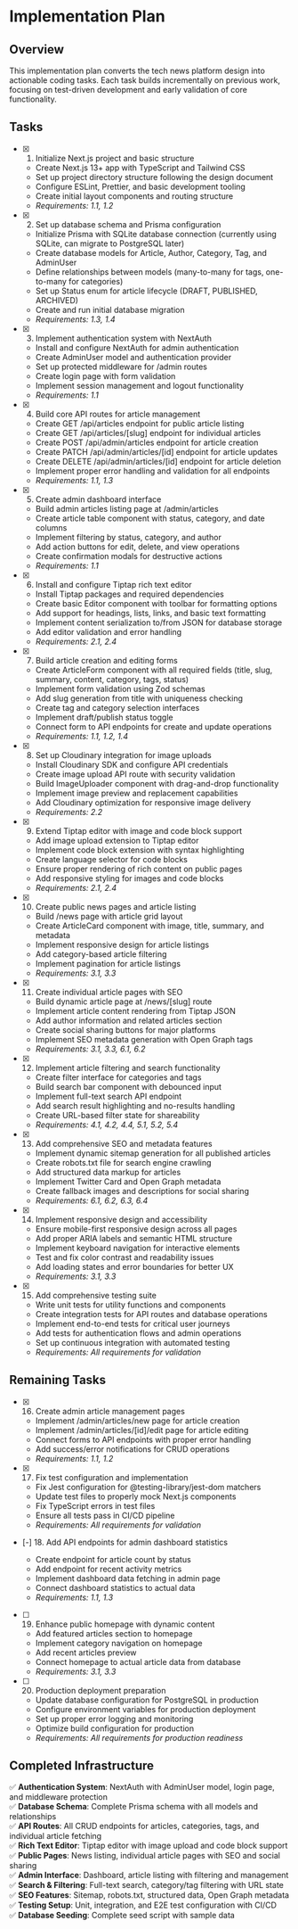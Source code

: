 # Implementation Plan

## Overview

This implementation plan converts the tech news platform design into actionable coding tasks. Each task builds incrementally on previous work, focusing on test-driven development and early validation of core functionality.

## Tasks

- [x] 1. Initialize Next.js project and basic structure

  - Create Next.js 13+ app with TypeScript and Tailwind CSS
  - Set up project directory structure following the design document
  - Configure ESLint, Prettier, and basic development tooling
  - Create initial layout components and routing structure
  - _Requirements: 1.1, 1.2_

- [x] 2. Set up database schema and Prisma configuration
  - Initialize Prisma with SQLite database connection (currently using SQLite, can migrate to PostgreSQL later)
  - Create database models for Article, Author, Category, Tag, and AdminUser
  - Define relationships between models (many-to-many for tags, one-to-many for categories)
  - Set up Status enum for article lifecycle (DRAFT, PUBLISHED, ARCHIVED)
  - Create and run initial database migration
  - _Requirements: 1.3, 1.4_

- [x] 3. Implement authentication system with NextAuth
  - Install and configure NextAuth for admin authentication
  - Create AdminUser model and authentication provider
  - Set up protected middleware for /admin routes
  - Create login page with form validation
  - Implement session management and logout functionality
  - _Requirements: 1.1_

- [x] 4. Build core API routes for article management
  - Create GET /api/articles endpoint for public article listing
  - Create GET /api/articles/[slug] endpoint for individual articles
  - Create POST /api/admin/articles endpoint for article creation
  - Create PATCH /api/admin/articles/[id] endpoint for article updates
  - Create DELETE /api/admin/articles/[id] endpoint for article deletion
  - Implement proper error handling and validation for all endpoints
  - _Requirements: 1.1, 1.3_

- [x] 5. Create admin dashboard interface
  - Build admin articles listing page at /admin/articles
  - Create article table component with status, category, and date columns
  - Implement filtering by status, category, and author
  - Add action buttons for edit, delete, and view operations
  - Create confirmation modals for destructive actions
  - _Requirements: 1.1_

- [x] 6. Install and configure Tiptap rich text editor
  - Install Tiptap packages and required dependencies
  - Create basic Editor component with toolbar for formatting options
  - Add support for headings, lists, links, and basic text formatting
  - Implement content serialization to/from JSON for database storage
  - Add editor validation and error handling
  - _Requirements: 2.1, 2.4_

- [x] 7. Build article creation and editing forms
  - Create ArticleForm component with all required fields (title, slug, summary, content, category, tags, status)
  - Implement form validation using Zod schemas
  - Add slug generation from title with uniqueness checking
  - Create tag and category selection interfaces
  - Implement draft/publish status toggle
  - Connect form to API endpoints for create and update operations
  - _Requirements: 1.1, 1.2, 1.4_

- [x] 8. Set up Cloudinary integration for image uploads
  - Install Cloudinary SDK and configure API credentials
  - Create image upload API route with security validation
  - Build ImageUploader component with drag-and-drop functionality
  - Implement image preview and replacement capabilities
  - Add Cloudinary optimization for responsive image delivery
  - _Requirements: 2.2_

- [x] 9. Extend Tiptap editor with image and code block support
  - Add image upload extension to Tiptap editor
  - Implement code block extension with syntax highlighting
  - Create language selector for code blocks
  - Ensure proper rendering of rich content on public pages
  - Add responsive styling for images and code blocks
  - _Requirements: 2.1, 2.4_

- [x] 10. Create public news pages and article listing
  - Build /news page with article grid layout
  - Create ArticleCard component with image, title, summary, and metadata
  - Implement responsive design for article listings
  - Add category-based article filtering
  - Implement pagination for article listings
  - _Requirements: 3.1, 3.3_

- [x] 11. Create individual article pages with SEO
  - Build dynamic article page at /news/[slug] route
  - Implement article content rendering from Tiptap JSON
  - Add author information and related articles section
  - Create social sharing buttons for major platforms
  - Implement SEO metadata generation with Open Graph tags
  - _Requirements: 3.1, 3.3, 6.1, 6.2_

- [x] 12. Implement article filtering and search functionality
  - Create filter interface for categories and tags
  - Build search bar component with debounced input
  - Implement full-text search API endpoint
  - Add search result highlighting and no-results handling
  - Create URL-based filter state for shareability
  - _Requirements: 4.1, 4.2, 4.4, 5.1, 5.2, 5.4_

- [x] 13. Add comprehensive SEO and metadata features
  - Implement dynamic sitemap generation for all published articles
  - Create robots.txt file for search engine crawling
  - Add structured data markup for articles
  - Implement Twitter Card and Open Graph metadata
  - Create fallback images and descriptions for social sharing
  - _Requirements: 6.1, 6.2, 6.3, 6.4_

- [x] 14. Implement responsive design and accessibility
  - Ensure mobile-first responsive design across all pages
  - Add proper ARIA labels and semantic HTML structure
  - Implement keyboard navigation for interactive elements
  - Test and fix color contrast and readability issues
  - Add loading states and error boundaries for better UX
  - _Requirements: 3.1, 3.3_

- [x] 15. Add comprehensive testing suite
  - Write unit tests for utility functions and components
  - Create integration tests for API routes and database operations
  - Implement end-to-end tests for critical user journeys
  - Add tests for authentication flows and admin operations
  - Set up continuous integration with automated testing
  - _Requirements: All requirements for validation_

## Remaining Tasks

- [x] 16. Create admin article management pages















  - Implement /admin/articles/new page for article creation
  - Implement /admin/articles/[id]/edit page for article editing
  - Connect forms to API endpoints with proper error handling
  - Add success/error notifications for CRUD operations
  - _Requirements: 1.1, 1.2_

- [x] 17. Fix test configuration and implementation





  - Fix Jest configuration for @testing-library/jest-dom matchers
  - Update test files to properly mock Next.js components
  - Fix TypeScript errors in test files
  - Ensure all tests pass in CI/CD pipeline
  - _Requirements: All requirements for validation_

- [-] 18. Add API endpoints for admin dashboard statistics



  - Create endpoint for article count by status
  - Add endpoint for recent activity metrics
  - Implement dashboard data fetching in admin page
  - Connect dashboard statistics to actual data
  - _Requirements: 1.1, 1.3_

- [ ] 19. Enhance public homepage with dynamic content
  - Add featured articles section to homepage
  - Implement category navigation on homepage
  - Add recent articles preview
  - Connect homepage to actual article data from database
  - _Requirements: 3.1, 3.3_

- [ ] 20. Production deployment preparation
  - Update database configuration for PostgreSQL in production
  - Configure environment variables for production deployment
  - Set up proper error logging and monitoring
  - Optimize build configuration for production
  - _Requirements: All requirements for production readiness_

## Completed Infrastructure

✅ **Authentication System**: NextAuth with AdminUser model, login page, and middleware protection  
✅ **Database Schema**: Complete Prisma schema with all models and relationships  
✅ **API Routes**: All CRUD endpoints for articles, categories, tags, and individual article fetching  
✅ **Rich Text Editor**: Tiptap editor with image upload and code block support  
✅ **Public Pages**: News listing, individual article pages with SEO and social sharing  
✅ **Admin Interface**: Dashboard, article listing with filtering and management  
✅ **Search & Filtering**: Full-text search, category/tag filtering with URL state  
✅ **SEO Features**: Sitemap, robots.txt, structured data, Open Graph metadata  
✅ **Testing Setup**: Unit, integration, and E2E test configuration with CI/CD  
✅ **Database Seeding**: Complete seed script with sample data
